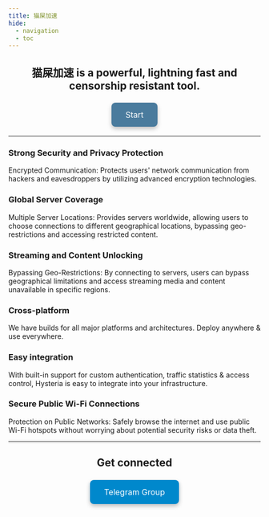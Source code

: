 ```yaml
---
title: 猫屎加速
hide:
  - navigation
  - toc
---
```


<head>
  <link rel="stylesheet" href="https://cdnjs.cloudflare.com/ajax/libs/font-awesome/6.4.2/css/all.min.css">
</head>

<!-- Hack to hide the title -->
<style>
  .md-typeset h1,
  .md-content__button {
    display: none;
  }
</style>




<h2 style="text-align: center;">猫屎加速 is a powerful, lightning fast and censorship resistant tool.</h2>


<p align="center">
  <a href="docs/Installation/" style="padding: 14px 28px; background-color: #4A7B9D; color: white; border: none; border-radius: 8px; text-align: center; text-decoration: none; display: inline-block; font-size: 16px; margin: 4px 2px; cursor: pointer; box-shadow: 0px 4px 8px 0px rgba(0,0,0,0.25);">
    Start
  </a>
</p>

---

<div class="feature-grid">
  <div>
    <h3>Strong Security and Privacy Protection</h3>
    <p>Encrypted Communication: Protects users' network communication from hackers and eavesdroppers by utilizing advanced encryption technologies.</p>
  </div>

  <div>
    <h3>Global Server Coverage</h3>
    <p>Multiple Server Locations: Provides servers worldwide, allowing users to choose connections to different geographical locations, bypassing geo-restrictions and accessing restricted content.</p>
  </div>

  <div>
    <h3>Streaming and Content Unlocking</h3>
    <p>Bypassing Geo-Restrictions: By connecting to servers, users can bypass geographical limitations and access streaming media and content unavailable in specific regions.</p>
  </div>

  <div>
    <h3>Cross-platform</h3>
    <p>We have builds for all major platforms and architectures. Deploy anywhere & use everywhere.</p>
  </div>

  <div>
    <h3>Easy integration</h3>
    <p>With built-in support for custom authentication, traffic statistics & access control, Hysteria is easy to integrate into your infrastructure.</p>
  </div>

  <div>
    <h3>Secure Public Wi-Fi Connections</h3>
    <p>Protection on Public Networks: Safely browse the internet and use public Wi-Fi hotspots without worrying about potential security risks or data theft.</p>
  </div>
</div>

---

<h2 style="text-align: center;">Get connected</h2>
<p align="center">
  <a href="https://t.me/+i__hJPORw2I3NzA9" style="padding: 14px 28px; background-color: #0088CC; color: white; border: none; border-radius: 8px; text-align: center; text-decoration: none; display: inline-block; font-size: 16px; margin: 4px 2px; cursor: pointer; box-shadow: 0px 4px 8px 0px rgba(0,0,0,0.25);">
    <i class="fa-brands fa-telegram"></i> Telegram Group
  </a>
</p>
